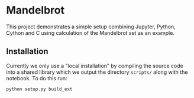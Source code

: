 # Mandelbrot

This project demonstrates a simple setup combining Jupyter, Python, Cython and
C using calculation of the Mandelbrot set as an example.

## Installation
Currently we only use a "local installation" by compiling the source code into a
shared library which we output the directory `scripts/` along with the notebook.
To do this run:

```bash
python setup.py build_ext
```
